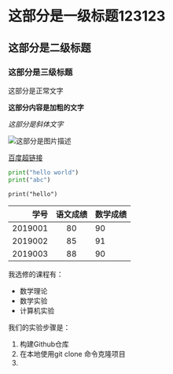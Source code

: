 # 这部分是一级标题123123

## 这部分是二级标题

### 这部分是三级标题

这部分是正常文字

**这部分内容是加粗的文字**

*这部分是斜体文字*

![这部分是图片描述](https://www.baidu.com/img/flexible/logo/pc/result.png)



[百度超链接](http://www.baidu.com)

```python
print("hello world")
print("abc")
```

`print("hello")`

|    学号 | 语文成绩 | 数学成绩 |
| ------: | :------: | :------- |
| 2019001 |    80    | 90       |
| 2019002 |    85    | 91       |
| 2019003 |    88    | 90       |

我选修的课程有：

* 数学理论
* 数学实验
* 计算机实验



我们的实验步骤是：

1. 构建Github仓库
2. 在本地使用git clone 命令克隆项目
3. 

